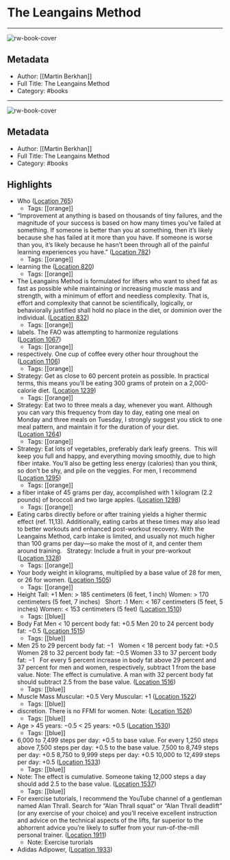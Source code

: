 # The Leangains Method

---
![rw-book-cover](https://images-na.ssl-images-amazon.com/images/I/51bgk4CXe0L._SL200_.jpg)

## Metadata
- Author: [[Martin Berkhan]]
- Full Title: The Leangains Method
- Category: #books
---
![rw-book-cover](https://images-na.ssl-images-amazon.com/images/I/51bgk4CXe0L._SL200_.jpg)

## Metadata
- Author: [[Martin Berkhan]]
- Full Title: The Leangains Method
- Category: #books

## Highlights
- Who ([Location 765](https://readwise.io/to_kindle?action=open&asin=B07G3GFLTX&location=765))
    - Tags: [[orange]] 
- “Improvement at anything is based on thousands of tiny failures, and the magnitude of your success is based on how many times you’ve failed at something. If someone is better than you at something, then it’s likely because she has failed at it more than you have. If someone is worse than you, it’s likely because he hasn’t been through all of the painful learning experiences you have.” ([Location 782](https://readwise.io/to_kindle?action=open&asin=B07G3GFLTX&location=782))
    - Tags: [[orange]] 
- learning the ([Location 820](https://readwise.io/to_kindle?action=open&asin=B07G3GFLTX&location=820))
    - Tags: [[orange]] 
- The Leangains Method is formulated for lifters who want to shed fat as fast as possible while maintaining or increasing muscle mass and strength, with a minimum of effort and needless complexity. That is, effort and complexity that cannot be scientifically, logically, or behaviorally justified shall hold no place in the diet, or dominion over the individual. ([Location 832](https://readwise.io/to_kindle?action=open&asin=B07G3GFLTX&location=832))
    - Tags: [[orange]] 
- labels. The FAO was attempting to harmonize regulations ([Location 1067](https://readwise.io/to_kindle?action=open&asin=B07G3GFLTX&location=1067))
    - Tags: [[orange]] 
- respectively. One cup of coffee every other hour throughout the ([Location 1106](https://readwise.io/to_kindle?action=open&asin=B07G3GFLTX&location=1106))
    - Tags: [[orange]] 
- Strategy: Get as close to 60 percent protein as possible. In practical terms, this means you’ll be eating 300 grams of protein on a 2,000-calorie diet. ([Location 1239](https://readwise.io/to_kindle?action=open&asin=B07G3GFLTX&location=1239))
    - Tags: [[orange]] 
- Strategy: Eat two to three meals a day, whenever you want. Although you can vary this frequency from day to day, eating one meal on Monday and three meals on Tuesday, I strongly suggest you stick to one meal pattern, and maintain it for the duration of your diet. ([Location 1264](https://readwise.io/to_kindle?action=open&asin=B07G3GFLTX&location=1264))
    - Tags: [[orange]] 
- Strategy: Eat lots of vegetables, preferably dark leafy greens.  This will keep you full and happy, and everything moving smoothly, due to high fiber intake. You’ll also be getting less energy (calories) than you think, so don’t be shy, and pile on the veggies. For men, I recommend ([Location 1295](https://readwise.io/to_kindle?action=open&asin=B07G3GFLTX&location=1295))
    - Tags: [[orange]] 
- a fiber intake of 45 grams per day, accomplished with 1 kilogram (2.2 pounds) of broccoli and two large apples. ([Location 1298](https://readwise.io/to_kindle?action=open&asin=B07G3GFLTX&location=1298))
    - Tags: [[orange]] 
- Eating carbs directly before or after training yields a higher thermic effect (ref. 11,13). Additionally, eating carbs at these times may also lead to better workouts and enhanced post-workout recovery. With the Leangains Method, carb intake is limited, and usually not much higher than 100 grams per day—so make the most of it, and center them around training.   Strategy: Include a fruit in your pre-workout ([Location 1328](https://readwise.io/to_kindle?action=open&asin=B07G3GFLTX&location=1328))
    - Tags: [[orange]] 
- Your body weight in kilograms, multiplied by a base value of 28 for men, or 26 for women. ([Location 1505](https://readwise.io/to_kindle?action=open&asin=B07G3GFLTX&location=1505))
    - Tags: [[orange]] 
- Height Tall: +1 Men: > 185 centimeters (6 feet, 1 inch) Women: > 170 centimeters (5 feet, 7 inches)   Short: ˗1 Men: < 167 centimeters (5 feet, 5 inches) Women: < 153 centimeters (5 feet) ([Location 1510](https://readwise.io/to_kindle?action=open&asin=B07G3GFLTX&location=1510))
    - Tags: [[blue]] 
- Body Fat Men < 10 percent body fat: +0.5 Men 20 to 24 percent body fat: −0.5 ([Location 1515](https://readwise.io/to_kindle?action=open&asin=B07G3GFLTX&location=1515))
    - Tags: [[blue]] 
- Men 25 to 29 percent body fat: −1   Women < 18 percent body fat: +0.5 Women 28 to 32 percent body fat: −0.5 Women 33 to 37 percent body fat: −1   For every 5 percent increase in body fat above 29 percent and 37 percent for men and women, respectively, subtract 1 from the base value. Note: The effect is cumulative. A man with 32 percent body fat should subtract 2.5 from the base value. ([Location 1516](https://readwise.io/to_kindle?action=open&asin=B07G3GFLTX&location=1516))
    - Tags: [[blue]] 
- Muscle Mass Muscular: +0.5 Very Muscular: +1 ([Location 1522](https://readwise.io/to_kindle?action=open&asin=B07G3GFLTX&location=1522))
    - Tags: [[blue]] 
- discretion. There is no FFMI for women. Note: ([Location 1526](https://readwise.io/to_kindle?action=open&asin=B07G3GFLTX&location=1526))
    - Tags: [[blue]] 
- Age > 45 years: −0.5 < 25 years: +0.5 ([Location 1530](https://readwise.io/to_kindle?action=open&asin=B07G3GFLTX&location=1530))
    - Tags: [[blue]] 
- 6,000 to 7,499 steps per day: +0.5 to base value. For every 1,250 steps above 7,500 steps per day: +0.5 to the base value. 7,500 to 8,749 steps per day: +0.5 8,750 to 9,999 steps per day: +0.5 10,000 to 12,499 steps per day: +0.5 ([Location 1533](https://readwise.io/to_kindle?action=open&asin=B07G3GFLTX&location=1533))
    - Tags: [[blue]] 
- Note: The effect is cumulative. Someone taking 12,000 steps a day should add 2.5 to the base value. ([Location 1537](https://readwise.io/to_kindle?action=open&asin=B07G3GFLTX&location=1537))
    - Tags: [[blue]] 
- For exercise tutorials, I recommend the YouTube channel of a gentleman named Alan Thrall. Search for “Alan Thrall squat” or “Alan Thrall deadlift” (or any exercise of your choice) and you’ll receive excellent instruction and advice on the technical aspects of the lifts, far superior to the abhorrent advice you’re likely to suffer from your run-of-the-mill personal trainer. ([Location 1911](https://readwise.io/to_kindle?action=open&asin=B07G3GFLTX&location=1911))
    - Note: Exercise turorials
- Adidas Adipower, ([Location 1933](https://readwise.io/to_kindle?action=open&asin=B07G3GFLTX&location=1933))
